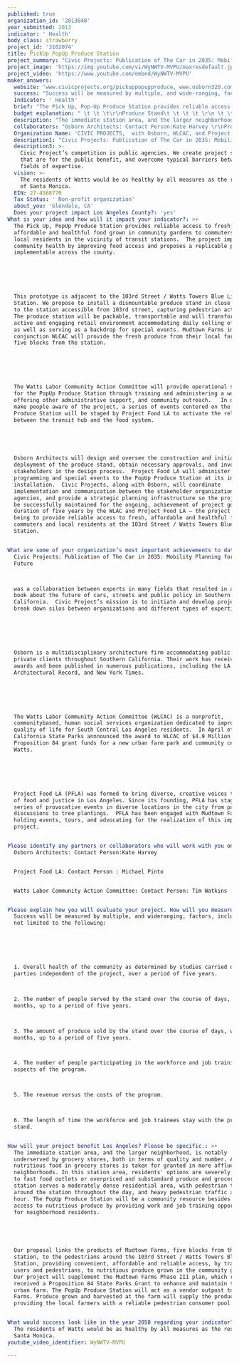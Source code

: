 ```yaml
---
published: true
organization_id: '2013040'
year_submitted: 2013
indicator: ' Health'
body_class: strawberry
project_id: '3102074'
title: PickUp PopUp Produce Station
project_summary: "Civic Projects: Publication of The Car in 2035: Mobility Planning for the Near Future\r\nwas a collaboration between experts in many fields that resulted in an artful book about the future of cars, streets and public policy in Southern California.  Civic Project’s mission is to initiate and develop projects that break down silos between organizations and different types of expertise.\r\n\r\nOsborn is a multi-disciplinary architecture firm accommodating public and private clients throughout Southern California. Their work has received 18 AIA awards and been published in numerous publications, including the LA Times, Architectural Record, and New York Times. \r\n\r\nThe Watts Labor Community Action Committee (WLCAC) is a non-profit, community-based, human social services organization dedicated to improving the quality of life for South Central Los Angeles residents.  In April of 2012, California State Parks annnounced the award to WLCAC of $4.9 Million in Proposition 84 grant funds for a new urban farm park and community center in Watts.\r\n\r\nProject Food LA (PFLA) was formed to bring diverse, creative voices to issues of food and justice in Los Angeles. Since its founding, PFLA has staged a series of provocative events in diverse locations in the city from panel discussions to tree plantings.  PFLA has been engaged with Mudtown Farms, holding events, tours, and advocating for the realization of this important project.\r\n"
project_image: 'https://img.youtube.com/vi/WyNWTV-MVPU/maxresdefault.jpg'
project_video: 'https://www.youtube.com/embed/WyNWTV-MVPU'
maker_answers:
  website: 'www.civicprojects.org/pickuppopupproduce, www.osborn320.com'
  success: "Success will be measured by multiple, and wide-ranging, factors, including but not limited to the following:\r\n\r\n1. Overall health of the community as determined by studies carried out by parties independent of the project, over a period of five years.\r\n2. The number of people served by the stand over the course of days, weeks, months, up to a period of five years.\r\n3. The amount of produce sold by the stand over the course of days, weeks, months, up to a period of five years.\r\n4. The number of people participating in the workforce and job training aspects of the program.\r\n5. The revenue versus the costs of the program.\r\n6. The length of time the workforce and job trainees stay with the produce stand.\r\n"
  Indicator: ' Health'
  brief: "The Pick Up, Pop-Up Produce Station provides reliable access to fresh, affordable and healthful food grown in community gardens to commuters and local residents in the vicinity of transit stations.  The project impacts community health by improving food access and proposes a replicable prototype implementable across the county.\r\n\r\nThis prototype is adjacent to the 103rd Street / Watts Towers Blue Line Station. We propose to install a dismountable produce stand in close proximity to the station accessible from 103rd street, capturing pedestrian activity. The produce station will be packable, transportable and will transform into an active and engaging retail environment accommodating daily selling of produce, as well as serving as a backdrop for special events. Mudtown Farms in conjunction WLCAC will provide the fresh produce from their local farm located five blocks from the station.\r\n\r\nThe Watts Labor Community Action Committee will provide operational support for the Pop-Up Produce Station through training and administering a workforce, offering other administrative support, and community outreach.   In order to make people aware of the project, a series of events centered on the Pop-Up Produce Station will be staged by Project Food LA to activate the relationship between the transit hub and the food system.\r\n \r\nOsborn Architects will design and oversee the construction and initial deployment of the produce stand, obtain necessary approvals, and involve the stakeholders in the design process.  Project Food LA will administer programming and special events to the Pop-Up Produce Station at its initial installation.  Civic Projects, along with Osborn, will coordinate implementation and communication between the stakeholder organizations and agencies, and provide a strategic planning infrastructure so the project can be successfully maintained for the ongoing, achievement of project goals for a duration of five years by the WLAC and Project Food LA – the project goals being to provide reliable access to fresh, affordable and healthful food to commuters and local residents at the 103rd Street / Watts Towers Blue Line Station.\r\n"
  budget explanation: " \t \t \t\r\nProduce Stand\t \t \t \t \r\n \t \t \t \t \r\nFabrication of Molded Plastic Stand Components\t \t \t$25,000\r\nFabrication of Felted Produce Bags/Pots\t \t \t \t          $2,000\r\nProduce Storage + Carrier\t \t \t \t                                  $1,500\r\nDesign + Management Costs\t \t \t \t                                  $8,000\r\n \t \t \t \t \r\nEvents\t \t \t \t \r\n \t \t \t \t \r\nCommunity Outreach, Lectures, etc.\t \t \t \t                  $5,000\r\nTraining + Volunteer Organizing\t \t \t \t                        $10,000\r\n \t \t \t \t \r\nTransportation -From Farm to Train\t \t \t \t \r\n \t \t \t \t \r\nProduce Stand Truck\t \t \t \t                                        $10,000\r\n1 year vehicle insurance/maintenance\t \t \t \t                   $4,000\r\n1 year fuel costs\t \t \t \t                                                           $2,500\r\n \t \t \t \t \r\nOperation + Maintenance\t \t \t \t \r\n \t \t \t \t \r\nVendor Stipend\t \t \t \t                                                        $15,000\r\n1 year maintenance produce stand\t \t \t \t                  $2,000\r\nFarm Support\t \t \t \t                                                        $15,000\r\n \t \t \t \t \r\nPROJECT COST\t \t \t \t                                                       $100,000\r\n"
  description: "The immediate station area, and the larger neighborhood, is notably underserved by grocery stores, both in terms of quality and number. Access to nutritious food in grocery stores is taken for granted in more affluent neighborhoods. In this station area, residents' options are severely limited to fast food outlets or overpriced and substandard produce and groceries. The station serves a moderately dense residential area, with pedestrian traffic around the station throughout the day, and heavy pedestrian traffic at rush hour. The Pop-Up Produce Station will be a community resource besides offering access to nutritious produce by providing work and job training opportunities for neighborhood residents.\r\n \r\nOur proposal links the products of Mudtown Farms, five blocks from the station, to the pedestrians around the 103rd Street / Watts Towers Blue Line Station, providing convenient, affordable and reliable access, by transit users and pedestrians, to nutritious produce grown in the community garden. Our project will supplement the Mudtown Farms Phase III plan, which recently received a Proposition 84 State Parks Grant to enhance and maintain their urban farm. The Pop-Up Produce Station will act as a vendor outpost to the Farms. Produce grown and harvested at the farm will supply the produce stand, providing the local farmers with a reliable pedestrian consumer pool.\r\n"
  collaborators: "Osborn Architects: Contact Person:Kate Harvey \r\nProject Food LA: Contact Person : Michael Pinto\r\nWatts Labor Community Action Committee: Contact Person: Tim Watkins\r\n"
  Organization Name: 'CIVIC PROJECTS,  with Osborn, WLCAC, and Project Food LA '
  description1: "Civic Projects: Publication of The Car in 2035: Mobility Planning for the Near Future\r\nwas a collaboration between experts in many fields that resulted in an artful book about the future of cars, streets and public policy in Southern California.  Civic Project’s mission is to initiate and develop projects that break down silos between organizations and different types of expertise.\r\n\r\nOsborn is a multi-disciplinary architecture firm accommodating public and private clients throughout Southern California. Their work has received 18 AIA awards and been published in numerous publications, including the LA Times, Architectural Record, and New York Times. \r\n\r\nThe Watts Labor Community Action Committee (WLCAC) is a non-profit, community-based, human social services organization dedicated to improving the quality of life for South Central Los Angeles residents.  In April of 2012, California State Parks annnounced the award to WLCAC of $4.9 Million in Proposition 84 grant funds for a new urban farm park and community center in Watts.\r\n\r\nProject Food LA (PFLA) was formed to bring diverse, creative voices to issues of food and justice in Los Angeles. Since its founding, PFLA has staged a series of provocative events in diverse locations in the city from panel discussions to tree plantings.  PFLA has been engaged with Mudtown Farms, holding events, tours, and advocating for the realization of this important project.\r\n"
  description3: >-
    Civic Project’s competition is public agencies. We create project scopes
    that are for the public benefit, and overcome typical barriers between
    fields of expertise.
  vision: >-
    The residents of Watts would be as healthy by all measures as the residents
    of Santa Monica.
  EIN: 27-4568770
  Tax Status: ' Non-profit organization'
  about_you: 'Glendale, CA'
  Does your project impact Los Angeles County?: 'yes'
What is your idea and how will it impact your indicator?: >+
  The Pick Up, PopUp Produce Station provides reliable access to fresh,
  affordable and healthful food grown in community gardens to commuters and
  local residents in the vicinity of transit stations.  The project impacts
  community health by improving food access and proposes a replicable prototype
  implementable across the county.






  This prototype is adjacent to the 103rd Street / Watts Towers Blue Line
  Station. We propose to install a dismountable produce stand in close proximity
  to the station accessible from 103rd street, capturing pedestrian activity.
  The produce station will be packable, transportable and will transform into an
  active and engaging retail environment accommodating daily selling of produce,
  as well as serving as a backdrop for special events. Mudtown Farms in
  conjunction WLCAC will provide the fresh produce from their local farm located
  five blocks from the station.






  The Watts Labor Community Action Committee will provide operational support
  for the PopUp Produce Station through training and administering a workforce,
  offering other administrative support, and community outreach.   In order to
  make people aware of the project, a series of events centered on the PopUp
  Produce Station will be staged by Project Food LA to activate the relationship
  between the transit hub and the food system.


   


  Osborn Architects will design and oversee the construction and initial
  deployment of the produce stand, obtain necessary approvals, and involve the
  stakeholders in the design process.  Project Food LA will administer
  programming and special events to the PopUp Produce Station at its initial
  installation.  Civic Projects, along with Osborn, will coordinate
  implementation and communication between the stakeholder organizations and
  agencies, and provide a strategic planning infrastructure so the project can
  be successfully maintained for the ongoing, achievement of project goals for a
  duration of five years by the WLAC and Project Food LA — the project goals
  being to provide reliable access to fresh, affordable and healthful food to
  commuters and local residents at the 103rd Street / Watts Towers Blue Line
  Station.


What are some of your organization’s most important achievements to date?: >+
  Civic Projects: Publication of The Car in 2035: Mobility Planning for the Near
  Future



  was a collaboration between experts in many fields that resulted in an artful
  book about the future of cars, streets and public policy in Southern
  California.  Civic Project’s mission is to initiate and develop projects that
  break down silos between organizations and different types of expertise.






  Osborn is a multidisciplinary architecture firm accommodating public and
  private clients throughout Southern California. Their work has received 18 AIA
  awards and been published in numerous publications, including the LA Times,
  Architectural Record, and New York Times. 






  The Watts Labor Community Action Committee (WLCAC) is a nonprofit,
  communitybased, human social services organization dedicated to improving the
  quality of life for South Central Los Angeles residents.  In April of 2012,
  California State Parks annnounced the award to WLCAC of $4.9 Million in
  Proposition 84 grant funds for a new urban farm park and community center in
  Watts.






  Project Food LA (PFLA) was formed to bring diverse, creative voices to issues
  of food and justice in Los Angeles. Since its founding, PFLA has staged a
  series of provocative events in diverse locations in the city from panel
  discussions to tree plantings.  PFLA has been engaged with Mudtown Farms,
  holding events, tours, and advocating for the realization of this important
  project.


Please identify any partners or collaborators who will work with you on this project.: |+
  Osborn Architects: Contact Person:Kate Harvey 


  Project Food LA: Contact Person : Michael Pinto


  Watts Labor Community Action Committee: Contact Person: Tim Watkins


Please explain how you will evaluate your project. How will you measure success?: >+
  Success will be measured by multiple, and wideranging, factors, including but
  not limited to the following:






  1. Overall health of the community as determined by studies carried out by
  parties independent of the project, over a period of five years.



  2. The number of people served by the stand over the course of days, weeks,
  months, up to a period of five years.



  3. The amount of produce sold by the stand over the course of days, weeks,
  months, up to a period of five years.



  4. The number of people participating in the workforce and job training
  aspects of the program.



  5. The revenue versus the costs of the program.



  6. The length of time the workforce and job trainees stay with the produce
  stand.


How will your project benefit Los Angeles? Please be specific.: >+
  The immediate station area, and the larger neighborhood, is notably
  underserved by grocery stores, both in terms of quality and number. Access to
  nutritious food in grocery stores is taken for granted in more affluent
  neighborhoods. In this station area, residents' options are severely limited
  to fast food outlets or overpriced and substandard produce and groceries. The
  station serves a moderately dense residential area, with pedestrian traffic
  around the station throughout the day, and heavy pedestrian traffic at rush
  hour. The PopUp Produce Station will be a community resource besides offering
  access to nutritious produce by providing work and job training opportunities
  for neighborhood residents.


   


  Our proposal links the products of Mudtown Farms, five blocks from the
  station, to the pedestrians around the 103rd Street / Watts Towers Blue Line
  Station, providing convenient, affordable and reliable access, by transit
  users and pedestrians, to nutritious produce grown in the community garden.
  Our project will supplement the Mudtown Farms Phase III plan, which recently
  received a Proposition 84 State Parks Grant to enhance and maintain their
  urban farm. The PopUp Produce Station will act as a vendor outpost to the
  Farms. Produce grown and harvested at the farm will supply the produce stand,
  providing the local farmers with a reliable pedestrian consumer pool.


What would success look like in the year 2050 regarding your indicator?: >-
  The residents of Watts would be as healthy by all measures as the residents of
  Santa Monica.
youtube_video_identifier: WyNWTV-MVPU

---
```

